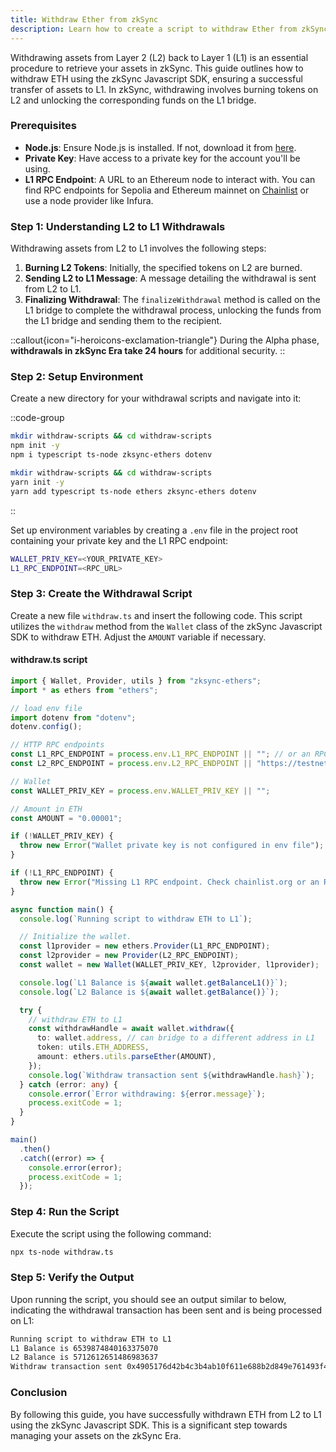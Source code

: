 ```yaml
---
title: Withdraw Ether from zkSync
description: Learn how to create a script to withdraw Ether from zkSync to Ethereum.
---
```


Withdrawing assets from Layer 2 (L2) back to Layer 1 (L1) is an essential procedure to retrieve your assets in zkSync. This guide outlines how to withdraw ETH using the zkSync Javascript SDK, ensuring a successful transfer of assets to L1. In zkSync, withdrawing involves burning tokens on L2 and unlocking the corresponding funds on the L1 bridge.

### Prerequisites

- **Node.js**: Ensure Node.js is installed. If not, download it from [here](https://nodejs.org/).
- **Private Key**: Have access to a private key for the account you'll be using.
- **L1 RPC Endpoint**: A URL to an Ethereum node to interact with. You can find RPC endpoints for Sepolia and Ethereum mainnet on [Chainlist](https://chainlist.org/) or use a node provider like Infura.

### Step 1: Understanding L2 to L1 Withdrawals

Withdrawing assets from L2 to L1 involves the following steps:

1. **Burning L2 Tokens**: Initially, the specified tokens on L2 are burned.
2. **Sending L2 to L1 Message**: A message detailing the withdrawal is sent from L2 to L1.
3. **Finalizing Withdrawal**: The `finalizeWithdrawal` method is called on the L1 bridge to complete the withdrawal process, unlocking the funds from the L1 bridge and sending them to the recipient.

::callout{icon="i-heroicons-exclamation-triangle"}
During the Alpha phase, **withdrawals in zkSync Era take 24 hours** for additional security.
::

### Step 2: Setup Environment

Create a new directory for your withdrawal scripts and navigate into it:

::code-group
```bash [npm]
mkdir withdraw-scripts && cd withdraw-scripts
npm init -y
npm i typescript ts-node zksync-ethers dotenv
```

```bash [yarn]
mkdir withdraw-scripts && cd withdraw-scripts
yarn init -y
yarn add typescript ts-node ethers zksync-ethers dotenv
```
::

Set up environment variables by creating a `.env` file in the project root containing your private key and the L1 RPC endpoint:

```bash
WALLET_PRIV_KEY=<YOUR_PRIVATE_KEY>
L1_RPC_ENDPOINT=<RPC_URL>
```

### Step 3: Create the Withdrawal Script

Create a new file `withdraw.ts` and insert the following code. This script utilizes the `withdraw` method from the `Wallet` class of the zkSync Javascript SDK to withdraw ETH. Adjust the `AMOUNT` variable if necessary.

#### withdraw.ts script

```typescript
import { Wallet, Provider, utils } from "zksync-ethers";
import * as ethers from "ethers";

// load env file
import dotenv from "dotenv";
dotenv.config();

// HTTP RPC endpoints
const L1_RPC_ENDPOINT = process.env.L1_RPC_ENDPOINT || ""; // or an RPC endpoint from Infura/Chainstack/QuickNode/etc.
const L2_RPC_ENDPOINT = process.env.L2_RPC_ENDPOINT || "https://testnet.era.zksync.dev"; // or the zkSync Era mainnet

// Wallet
const WALLET_PRIV_KEY = process.env.WALLET_PRIV_KEY || "";

// Amount in ETH
const AMOUNT = "0.00001";

if (!WALLET_PRIV_KEY) {
  throw new Error("Wallet private key is not configured in env file");
}

if (!L1_RPC_ENDPOINT) {
  throw new Error("Missing L1 RPC endpoint. Check chainlist.org or an RPC node provider");
}

async function main() {
  console.log(`Running script to withdraw ETH to L1`);

  // Initialize the wallet.
  const l1provider = new ethers.Provider(L1_RPC_ENDPOINT);
  const l2provider = new Provider(L2_RPC_ENDPOINT);
  const wallet = new Wallet(WALLET_PRIV_KEY, l2provider, l1provider);

  console.log(`L1 Balance is ${await wallet.getBalanceL1()}`);
  console.log(`L2 Balance is ${await wallet.getBalance()}`);

  try {
    // withdraw ETH to L1
    const withdrawHandle = await wallet.withdraw({
      to: wallet.address, // can bridge to a different address in L1
      token: utils.ETH_ADDRESS,
      amount: ethers.utils.parseEther(AMOUNT),
    });
    console.log(`Withdraw transaction sent ${withdrawHandle.hash}`);
  } catch (error: any) {
    console.error(`Error withdrawing: ${error.message}`);
    process.exitCode = 1;
  }
}

main()
  .then()
  .catch((error) => {
    console.error(error);
    process.exitCode = 1;
  });
```

### Step 4: Run the Script

Execute the script using the following command:

```sh
npx ts-node withdraw.ts
```

### Step 5: Verify the Output

Upon running the script, you should see an output similar to below, indicating the withdrawal transaction has been sent and is being processed on L1:

```txt
Running script to withdraw ETH to L1
L1 Balance is 6539874840163375070
L2 Balance is 5712612651486983637
Withdraw transaction sent 0x4905176d42b4c3b4ab10f611e688b2d849e761493f4583119b7c7731b4254cf4
```

### Conclusion

By following this guide, you have successfully withdrawn ETH from L2 to L1 using the zkSync Javascript SDK. This is a significant step towards managing your assets on the zkSync Era.
